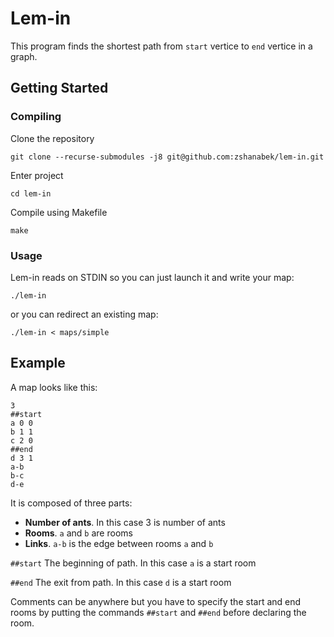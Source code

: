 # Lem-in

This program finds the shortest path from `start` vertice to `end` vertice in a graph.

## Getting Started

### Compiling
Clone the repository
```
git clone --recurse-submodules -j8 git@github.com:zshanabek/lem-in.git 
```
Enter project
```
cd lem-in
```
Compile using Makefile
```
make
```

### Usage

Lem-in reads on STDIN so you can just launch it and write your map:
```
./lem-in
```
or you can redirect an existing map:
```
./lem-in < maps/simple
```

## Example

A map looks like this:
```
3
##start
a 0 0
b 1 1
c 2 0
##end
d 3 1
a-b
b-c
d-e
```

It is composed of three parts:
* **Number of ants**. In this case 3 is number of ants
* **Rooms**. `a` and `b` are rooms
* **Links**. `a-b` is the edge between rooms `a` and `b`



`##start` The beginning of path. In this case `a` is a start room

`##end` The exit from path. In this case `d` is a start room

Comments can be anywhere but you have to specify the start and end rooms by putting the commands `##start` and `##end` before declaring the room.
